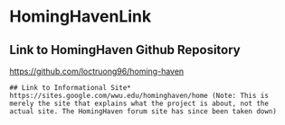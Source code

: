 # HomingHavenLink

## Link to HomingHaven Github Repository
https://github.com/loctruong96/homing-haven
```
## Link to Informational Site*
https://sites.google.com/wwu.edu/hominghaven/home (Note: This is merely the site that explains what the project is about, not the actual site. The HomingHaven forum site has since been taken down)
